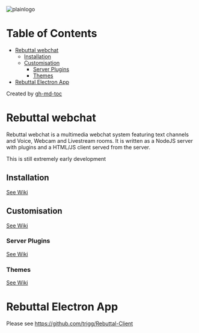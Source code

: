 ![plainlogo](https://user-images.githubusercontent.com/964775/119275812-1521cc80-bc0f-11eb-94e9-4ead6916a212.png)

# Table of Contents

-   [Rebuttal webchat](#rebuttal-webchat)
    -   [Installation](#installation)
    -   [Customisation](#customisation)
        -   [Server Plugins](#plugins)
        -   [Themes](#themes)
-   [Rebuttal Electron App](#rebuttal-electron-app)

Created by [gh-md-toc](https://github.com/ekalinin/github-markdown-toc)

# Rebuttal webchat

Rebuttal webchat is a multimedia webchat system featuring text channels and Voice, Webcam and Livestream rooms. It is written as a NodeJS server with plugins and a HTML/JS client served from the server.

This is still extremely early development

## Installation

[See Wiki](https://github.com/trigg/Rebuttal/wiki/Server-Installation)

## Customisation

[See Wiki](https://github.com/trigg/Rebuttal/wiki/Configuration)

### Server Plugins

[See Wiki](https://github.com/trigg/Rebuttal/wiki/Server-Plugins)

### Themes

[See Wiki](https://github.com/trigg/Rebuttal/wiki/Theme-Creation)

# Rebuttal Electron App

Please see https://github.com/trigg/Rebuttal-Client
